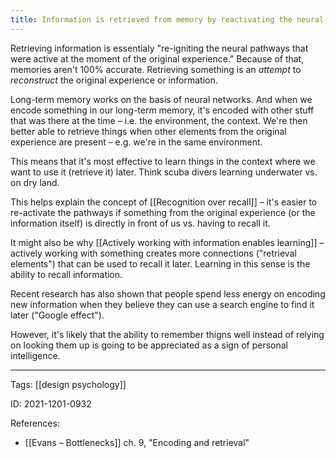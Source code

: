 ```yaml
---
title: Information is retrieved from memory by reactivating the neural pathways of the original experience
---
```


Retrieving information is essentialy "re-igniting the neural pathways that were active at the moment of the original experience."
Because of that, memories aren't 100% accurate. Retrieving something is an *attempt* to *reconstruct* the original experience or information.

Long-term memory works on the basis of neural networks. And when we encode something in our long-term memory, it's encoded with other stuff that was there at the time – i.e. the environment, the context.
We're then better able to retrieve things when other elements from the original experience are present – e.g. we're in the same environment.

This means that it's most effective to learn things in the context where we want to use it (retrieve it) later. Think scuba divers learning underwater vs. on dry land.

This helps explain the concept of [[Recognition over recall]] – it's easier to re-activate the pathways if something from the original experience (or the information itself) is directly in front of us vs. having to recall it.

It might also be why [[Actively working with information enables learning]] – actively working with something creates more connections ("retrieval elements") that can be used to recall it later. Learning in this sense is the ability to recall information.

Recent research has also shown that people spend less energy on encoding new information when they believe they can use a search engine to find it later ("Google effect").

However, it's likely that the ability to remember thigns well instead of relying on looking them up is going to be appreciated as a sign of personal intelligence.

---

Tags: [[design psychology]]

ID: 2021-1201-0932

References:
- [[Evans – Bottlenecks]] ch. 9, "Encoding and retrieval"